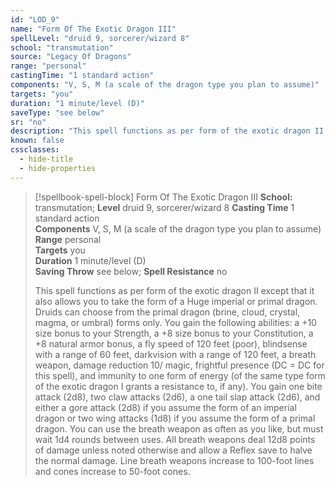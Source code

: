 ```yaml
---
id: "LOD_9"
name: "Form Of The Exotic Dragon III"
spellLevel: "druid 9, sorcerer/wizard 8"
school: "transmutation"
source: "Legacy Of Dragons"
range: "personal"
castingTime: "1 standard action"
components: "V, S, M (a scale of the dragon type you plan to assume)"
targets: "you"
duration: "1 minute/level (D)"
saveType: "see below"
sr: "no"
description: "This spell functions as per form of the exotic dragon II except that it also allows you to take the form of a Huge imperial or primal dragon. Druids can choose from the primal dragon (brine, cloud, crystal, magma, or umbral) forms only. You gain the following abilities: a +10 size bonus to your Strength, a +8 size bonus to your Constitution, a +8 natural armor bonus, a fly speed of 120 feet (poor), blindsense with a range of 60 feet, darkvision with a range of 120 feet, a breath weapon, damage reduction 10/ magic, frightful presence (DC = DC for this spell), and immunity to one form of energy (of the same type form of the exotic dragon I grants a resistance to, if any). You gain one bite attack (2d8), two claw attacks (2d6), a one tail slap attack (2d6), and either a gore attack (2d8) if you assume the form of an imperial dragon or two wing attacks (1d8) if you assume the form of a primal dragon. You can use the breath weapon as often as you like, but must wait 1d4 rounds between uses. All breath weapons deal 12d8 points of damage unless noted otherwise and allow a Reflex save to halve the normal damage. Line breath weapons increase to 100-foot lines and cones increase to 50-foot cones."
known: false
cssclasses:
  - hide-title
  - hide-properties
---
```


> [!spellbook-spell-block] Form Of The Exotic Dragon III
> **School:** transmutation; **Level** druid 9, sorcerer/wizard 8
> **Casting Time** 1 standard action  
> **Components** V, S, M (a scale of the dragon type you plan to assume)  
> **Range** personal  
> **Targets** you  
> **Duration** 1 minute/level (D)  
> **Saving Throw** see below; **Spell Resistance** no
> 
> This spell functions as per form of the exotic dragon II except that it also allows you to take the form of a Huge imperial or primal dragon. Druids can choose from the primal dragon (brine, cloud, crystal, magma, or umbral) forms only. You gain the following abilities: a +10 size bonus to your Strength, a +8 size bonus to your Constitution, a +8 natural armor bonus, a fly speed of 120 feet (poor), blindsense with a range of 60 feet, darkvision with a range of 120 feet, a breath weapon, damage reduction 10/ magic, frightful presence (DC = DC for this spell), and immunity to one form of energy (of the same type form of the exotic dragon I grants a resistance to, if any). You gain one bite attack (2d8), two claw attacks (2d6), a one tail slap attack (2d6), and either a gore attack (2d8) if you assume the form of an imperial dragon or two wing attacks (1d8) if you assume the form of a primal dragon. You can use the breath weapon as often as you like, but must wait 1d4 rounds between uses. All breath weapons deal 12d8 points of damage unless noted otherwise and allow a Reflex save to halve the normal damage. Line breath weapons increase to 100-foot lines and cones increase to 50-foot cones.